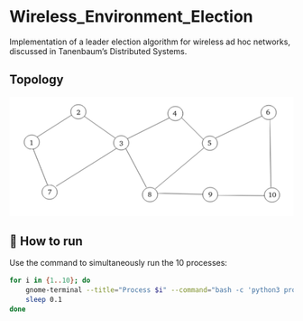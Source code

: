 # Wireless_Environment_Election
Implementation of a leader election algorithm for wireless ad hoc networks, discussed in Tanenbaum’s Distributed Systems.

## Topology
![Network topology](images/topology.png)


## 🚀 How to run

Use the command to simultaneously run the 10 processes:
```bash
for i in {1..10}; do
    gnome-terminal --title="Process $i" --command="bash -c 'python3 process$i.py --id $i; exec bash'" &
    sleep 0.1
done
```
